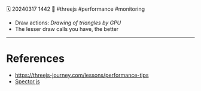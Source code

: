🗓️ 20240317 1442
📎 #threejs #performance #monitoring

- Draw actions: _Drawing of triangles by GPU_
- The lesser draw calls you have, the better

---

# References

- https://threejs-journey.com/lessons/performance-tips
- [Spector.js](https://chrome.google.com/webstore/detail/spectorjs/denbgaamihkadbghdceggmchnflmhpmk)
